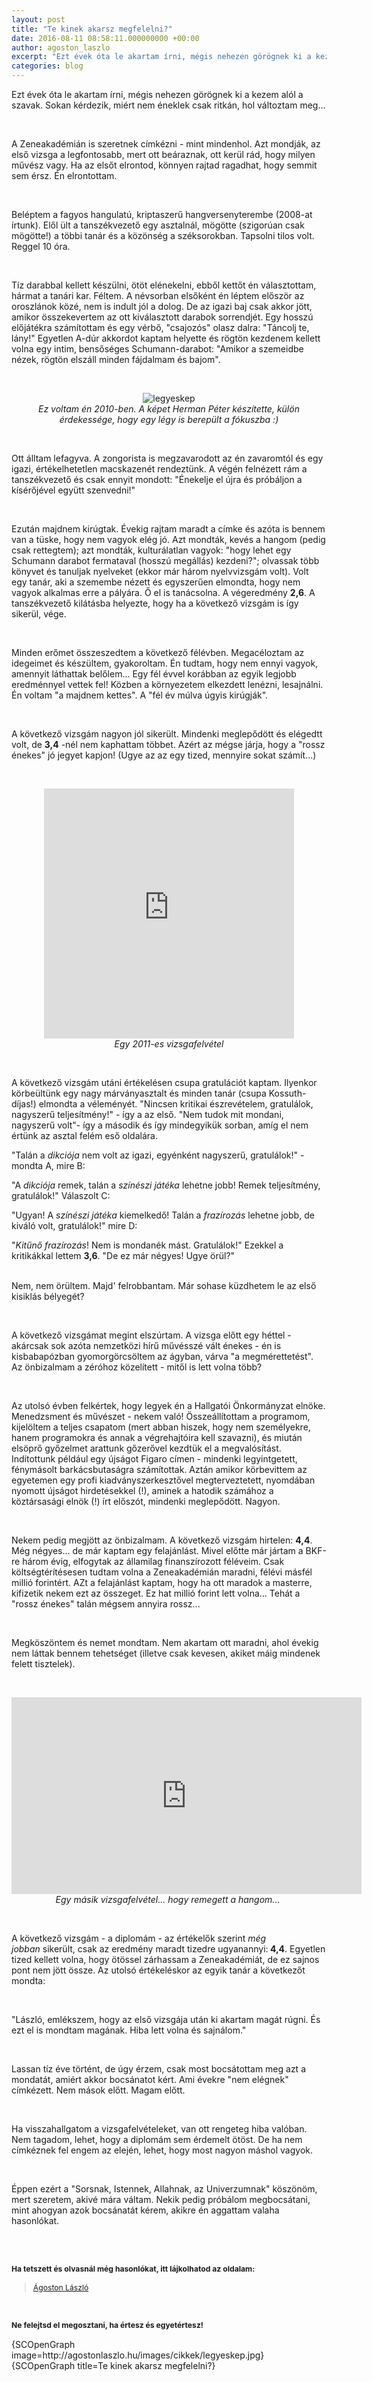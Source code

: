 ```yaml
---
layout: post
title: "Te kinek akarsz megfelelni?"
date: 2016-08-11 08:58:11.000000000 +00:00
author: agoston_laszlo
excerpt: "Ezt évek óta le akartam írni, mégis nehezen görögnek ki a kezem alól a szavak. Sokan kérdezik, miért nem éneklek csak ritkán, hol változtam meg... A Zeneakadémián is szeretnek címkézni - mint mindenhol. Azt mondják, az első vizsga a legfontosabb, mert ott beáraznak, ott kerül rád, hogy milyen művész vagy. Ha az elsőt elrontod, könnyen rajtad ragadhat, hogy semmit sem érsz. Én elrontottam."
categories: blog
---
```

<p>Ezt évek óta le akartam írni, mégis nehezen görögnek ki a kezem alól a szavak. Sokan kérdezik, miért nem éneklek csak ritkán, hol változtam meg...</p>
<p>&nbsp;</p>
<p>A Zeneakadémián is szeretnek címkézni - mint mindenhol. Azt mondják, az első vizsga a legfontosabb, mert ott beáraznak, ott kerül rád, hogy milyen művész vagy. Ha az elsőt elrontod, könnyen rajtad ragadhat, hogy semmit sem érsz. Én elrontottam.</p>

<p>&nbsp;</p>
<p>Beléptem a fagyos hangulatú, kriptaszerű hangversenyterembe (2008-at írtunk). Elől ült a tanszékvezető egy asztalnál, mögötte (szigorúan csak mögötte!) a többi tanár és a közönség a széksorokban. Tapsolni tilos volt. Reggel 10 óra.</p>
<p>&nbsp;</p>
<p>Tíz darabbal kellett készülni, ötöt elénekelni, ebből kettőt én választottam, hármat a tanári kar. Féltem. A névsorban elsőként én léptem először az oroszlánok közé, nem is indult jól a dolog. De az igazi baj csak akkor jött, amikor összekevertem az ott kiválasztott darabok sorrendjét. Egy hosszú előjátékra számítottam és egy vérbő, "csajozós" olasz dalra: "Táncolj te, lány!" Egyetlen A-dúr akkordot kaptam helyette és rögtön kezdenem kellett volna egy intim, bensőséges Schumann-darabot: "Amikor a szemeidbe nézek, rögtön elszáll minden fájdalmam és bajom".</p>
<p>&nbsp;</p>
<p style="text-align: center;"><img src="http://agostonlaszlo.hu/images/cikkek/legyeskep.jpg" alt="legyeskep" /><br /><em>Ez voltam én 2010-ben. A képet Herman Péter készítette, külön érdekessége, hogy egy légy is berepült a fókuszba :)</em></p>
<p><em>&nbsp;</em></p>
<p>Ott álltam lefagyva. A zongorista is megzavarodott az én zavaromtól és egy igazi, értékelhetetlen macskazenét rendeztünk. A végén felnézett rám a tanszékvezető és csak ennyit mondott: "Énekelje el újra és próbáljon a kísérőjével együtt szenvedni!"</p>
<p>&nbsp;</p>
<p>Ezután majdnem kirúgtak. Évekig rajtam maradt a címke és azóta is bennem van a tüske, hogy nem vagyok elég jó. Azt mondták, kevés a hangom (pedig csak rettegtem); azt mondták, kulturálatlan vagyok: "hogy lehet egy Schumann darabot fermataval (hosszú megállás) kezdeni?"; olvassak több könyvet és tanuljak nyelveket (ekkor már három nyelvvizsgám volt). Volt egy tanár, aki a szemembe nézett és egyszerűen elmondta, hogy nem vagyok alkalmas erre a pályára. Ő el is tanácsolna. A végeredmény <strong>2,6</strong>. A tanszékvezető kilátásba helyezte, hogy ha a következő vizsgám is így sikerül, vége.</p>
<p>&nbsp;</p>
<p>Minden erőmet összeszedtem a következő félévben. Megacéloztam az idegeimet és készültem, gyakoroltam. Én tudtam, hogy nem ennyi vagyok, amennyit láthattak belőlem... Egy fél évvel korábban az egyik legjobb eredménnyel vettek fel! Közben a környezetem elkezdett lenézni, lesajnálni. Én voltam "a majdnem kettes". A "fél év múlva úgyis kirúgják".</p>
<p>&nbsp;</p>
<p>A következő vizsgám nagyon jól sikerült. Mindenki meglepődött és elégedtt volt, de <strong>3,4</strong> -nél nem kaphattam többet. Azért az mégse járja, hogy a "rossz énekes" jó jegyet kapjon!&nbsp;(Ugye az az egy tized, mennyire sokat számít...)</p>
<p>&nbsp;</p>
<p style="text-align: center;"><iframe src="https://www.facebook.com/plugins/video.php?href=https%3A%2F%2Fwww.facebook.com%2Fagostonlaszloartist%2Fvideos%2F851218881648878%2F&amp;show_text=0&amp;width=400" frameborder="0" scrolling="no" width="400" height="400" allowfullscreen="allowfullscreen" style="border: none; overflow: hidden;" allowtransparency="true"></iframe><br /><em>Egy 2011-es vizsgafelvétel</em></p>
<p>&nbsp;</p>
<p>A következő vizsgám utáni értékelésen csupa gratulációt kaptam. Ilyenkor körbeültünk egy nagy márványasztalt és minden tanár (csupa Kossuth-díjas!) elmondta a véleményét. "Nincsen kritikai észrevételem, gratulálok, nagyszerű teljesítmény!" - így a az első. "Nem tudok mit mondani, nagyszerű volt"- így a második és így mindegyikük sorban, amíg el nem értünk az asztal felém eső oldalára.</p>
<p>"Talán a <em>dikciója</em> nem volt az igazi, egyénként nagyszerű, gratulálok!" - mondta A, mire B:</p>
<p>"A <em>dikciója</em> remek, talán a <em>színészi játéka</em> lehetne jobb! Remek teljesítmény, gratulálok!" Válaszolt C:</p>
<p>"Ugyan! A <em>színészi játéka</em> kiemelkedő! Talán a <em>frazírozás</em> lehetne jobb, de kiváló volt, gratulálok!" mire D:</p>
<p>"<em>Kitűnő frazírozás</em>! Nem is mondanék mást. Gratulálok!" Ezekkel a kritikákkal lettem <strong>3,6</strong>. "De ez már négyes! Ugye örül?"</p>
<p><br />Nem, nem örültem. Majd' felrobbantam. Már sohase küzdhetem le az első kisiklás bélyegét?</p>
<p>&nbsp;</p>
<p>A következő vizsgámat megint elszúrtam. A vizsga előtt egy héttel - akárcsak sok azóta nemzetközi hírű művésszé vált énekes - én is kisbabapózban gyomorgörcsöltem az ágyban, várva "a megmérettetést". Az önbizalmam a zéróhoz közelített - mitől is lett volna több?&nbsp;</p>
<p>&nbsp;</p>
<p>Az utolsó évben felkértek, hogy legyek én a Hallgatói Önkormányzat elnöke. Menedzsment és művészet - nekem való! Összeállítottam a programom, kijelöltem a teljes csapatom (mert abban hiszek, hogy nem személyekre, hanem programokra és annak a végrehajtóira kell szavazni), és miután elsöprő győzelmet arattunk gőzerővel kezdtük el a megvalósítást. Indítottunk például egy újságot Figaro címen - mindenki legyintgetett, fénymásolt barkácsbutaságra számítottak. Aztán amikor körbevittem az egyetemen egy profi kiadványszerkesztővel megterveztetett, nyomdában nyomott újságot hirdetésekkel (!), aminek a hatodik számához a köztársasági elnök (!) írt előszót, mindenki meglepődött. Nagyon.</p>
<p>&nbsp;</p>
<p>Nekem pedig megjött az önbizalmam. A következő vizsgám hirtelen: <strong>4,4</strong>. Még négyes... de már kaptam egy felajánlást. Mivel előtte már jártam a BKF-re három évig, elfogytak az államilag finanszírozott féléveim. Csak költségtérítésesen tudtam volna a Zeneakadémián maradni, félévi másfél millió forintért. AZt a felajánlást kaptam, hogy ha ott maradok a masterre, kifizetik nekem ezt az összeget. Ez hat millió forint lett volna... Tehát a "rossz énekes" talán mégsem annyira rossz...</p>
<p>&nbsp;</p>
<p>Megköszöntem és nemet mondtam. Nem akartam ott maradni, ahol évekig nem láttak bennem tehetséget (illetve csak kevesen, akiket máig mindenek felett tisztelek).</p>
<p>&nbsp;</p>
<p style="text-align: center;"><iframe src="https://www.youtube.com/embed/WHDMRjaLDkY" frameborder="0" width="560" height="315" allowfullscreen="allowfullscreen"></iframe><br /><em>Egy másik vizsgafelvétel... hogy remegett a hangom...&nbsp;</em></p>
<p style="text-align: center;">&nbsp;</p>
<p>A következő vizsgám - a diplomám - az értékelők szerint <em>még jobban</em>&nbsp;sikerült, csak az eredmény maradt tizedre ugyanannyi:<strong> 4,4</strong>. Egyetlen tized kellett volna, hogy ötössel zárhassam a Zeneakadémiát, de ez sajnos pont nem jött össze. Az utolsó értékeléskor az egyik tanár a következőt mondta:</p>
<p>&nbsp;</p>
<p>"László, emlékszem, hogy az első vizsgája után ki akartam magát rúgni. És ezt el is mondtam magának. Hiba lett volna és sajnálom."</p>
<p>&nbsp;</p>
<p>Lassan tíz éve történt, de úgy érzem, csak most bocsátottam meg azt a mondatát, amiért akkor bocsánatot kért. Ami évekre "nem elégnek" címkézett. Nem mások előtt. Magam előtt.&nbsp;</p>
<p>&nbsp;</p>
<p>Ha visszahallgatom a vizsgafelvételeket, van ott rengeteg hiba valóban. Nem tagadom, lehet, hogy a diplomám sem érdemelt ötöst. De ha nem címkéznek fel engem az elején, lehet, hogy most nagyon máshol vagyok.&nbsp;</p>
<p>&nbsp;</p>
<p>Éppen ezért a "Sorsnak, Istennek, Allahnak, az Univerzumnak" köszönöm, mert szeretem, akivé mára váltam. Nekik pedig próbálom megbocsátani, mint ahogyan azok bocsánatát kérem, akikre én aggattam valaha hasonlókat.&nbsp;</p>
<p>&nbsp;</p>
<p><strong style="font-size: 12.16px; line-height: 15.808px;"><br />Ha tetszett és olvasnál még hasonlókat, itt lájkolhatod az oldalam:</strong></p>
<div class="fb-page" style="font-size: 12.16px; line-height: 15.808px;" data-href="https://www.facebook.com/agostonlaszloartist" data-width="250" data-height="100" data-small-header="false" data-adapt-container-width="false" data-hide-cover="true" data-show-facepile="false">
<div class="fb-xfbml-parse-ignore">
<blockquote cite="https://www.facebook.com/agostonlaszloartist"><a href="https://www.facebook.com/agostonlaszloartist">Ágoston László</a></blockquote>
</div>
</div>
<p>&nbsp;</p>
<p style="font-size: 12.16px; line-height: 15.808px;"><strong>Ne felejtsd el megosztani, ha értesz és egyetértesz!</strong></p>
<p>{SCOpenGraph image=http://agostonlaszlo.hu/images/cikkek/legyeskep.jpg} {SCOpenGraph title=Te kinek akarsz megfelelni?}</p>
<p>&nbsp;</p>
